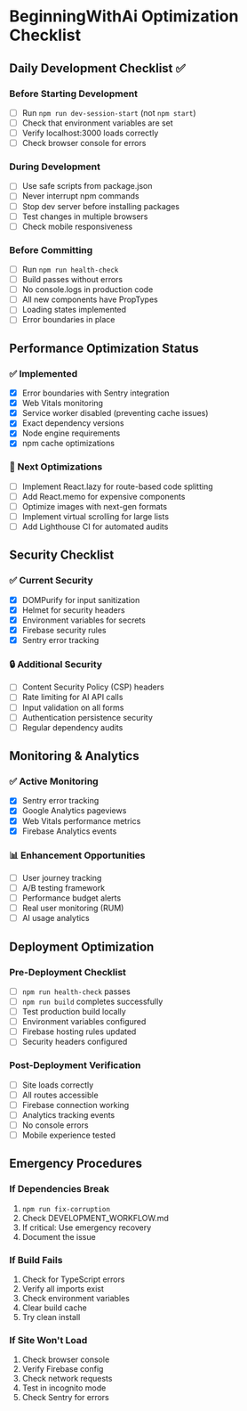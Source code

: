 # BeginningWithAi Optimization Checklist

## Daily Development Checklist ✅

### Before Starting Development
- [ ] Run `npm run dev-session-start` (not `npm start`)
- [ ] Check that environment variables are set
- [ ] Verify localhost:3000 loads correctly
- [ ] Check browser console for errors

### During Development
- [ ] Use safe scripts from package.json
- [ ] Never interrupt npm commands
- [ ] Stop dev server before installing packages
- [ ] Test changes in multiple browsers
- [ ] Check mobile responsiveness

### Before Committing
- [ ] Run `npm run health-check`
- [ ] Build passes without errors
- [ ] No console.logs in production code
- [ ] All new components have PropTypes
- [ ] Loading states implemented
- [ ] Error boundaries in place

## Performance Optimization Status

### ✅ Implemented
- [x] Error boundaries with Sentry integration
- [x] Web Vitals monitoring
- [x] Service worker disabled (preventing cache issues)
- [x] Exact dependency versions
- [x] Node engine requirements
- [x] npm cache optimizations

### 🚧 Next Optimizations
- [ ] Implement React.lazy for route-based code splitting
- [ ] Add React.memo for expensive components
- [ ] Optimize images with next-gen formats
- [ ] Implement virtual scrolling for large lists
- [ ] Add Lighthouse CI for automated audits

## Security Checklist

### ✅ Current Security
- [x] DOMPurify for input sanitization
- [x] Helmet for security headers
- [x] Environment variables for secrets
- [x] Firebase security rules
- [x] Sentry error tracking

### 🔒 Additional Security
- [ ] Content Security Policy (CSP) headers
- [ ] Rate limiting for AI API calls
- [ ] Input validation on all forms
- [ ] Authentication persistence security
- [ ] Regular dependency audits

## Monitoring & Analytics

### ✅ Active Monitoring
- [x] Sentry error tracking
- [x] Google Analytics pageviews
- [x] Web Vitals performance metrics
- [x] Firebase Analytics events

### 📊 Enhancement Opportunities
- [ ] User journey tracking
- [ ] A/B testing framework
- [ ] Performance budget alerts
- [ ] Real user monitoring (RUM)
- [ ] AI usage analytics

## Deployment Optimization

### Pre-Deployment Checklist
- [ ] `npm run health-check` passes
- [ ] `npm run build` completes successfully
- [ ] Test production build locally
- [ ] Environment variables configured
- [ ] Firebase hosting rules updated
- [ ] Security headers configured

### Post-Deployment Verification
- [ ] Site loads correctly
- [ ] All routes accessible
- [ ] Firebase connection working
- [ ] Analytics tracking events
- [ ] No console errors
- [ ] Mobile experience tested

## Emergency Procedures

### If Dependencies Break
1. `npm run fix-corruption`
2. Check DEVELOPMENT_WORKFLOW.md
3. If critical: Use emergency recovery
4. Document the issue

### If Build Fails
1. Check for TypeScript errors
2. Verify all imports exist
3. Check environment variables
4. Clear build cache
5. Try clean install

### If Site Won't Load
1. Check browser console
2. Verify Firebase config
3. Check network requests
4. Test in incognito mode
5. Check Sentry for errors 